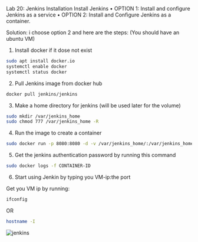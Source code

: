Lab 20: Jenkins Installation
Install Jenkins
• OPTION 1: Install and configure Jenkins as a service
• OPTION 2: Install and Configure Jenkins as a container.


Solution:
i choose option 2 and here are the steps:
(You should have an ubuntu VM)

1. Install docker if it dose not exist
```bash
sudo apt install docker.io
systemctl enable docker
systemctl status docker
```

2. Pull Jenkins image from docker hub
```bash
docker pull jenkins/jenkins
```
3. Make a home directory for jenkins (will be used later for the volume)
```bash
sudo mkdir /var/jenkins_home
sudo chmod 777 /var/jenkins_home -R
```
4. Run the image to create a container
```bash
sudo docker run -p 8080:8080 -d -v /var/jenkins_home/:/var/jenkins_home jenkins/jenkins
```
5. Get the jenkins authentication password by running this command
```bash
sudo docker logs -f CONTAINER-ID
```
6. Start using Jenkin by typing you VM-ip:the port

Get you VM ip by running:
```bash
ifconfig
```
OR
```bash
hostname -I
```

![jenkins](https://github.com/user-attachments/assets/5d9f2fff-62f4-42b2-9578-3ecb90c7b7ad)

